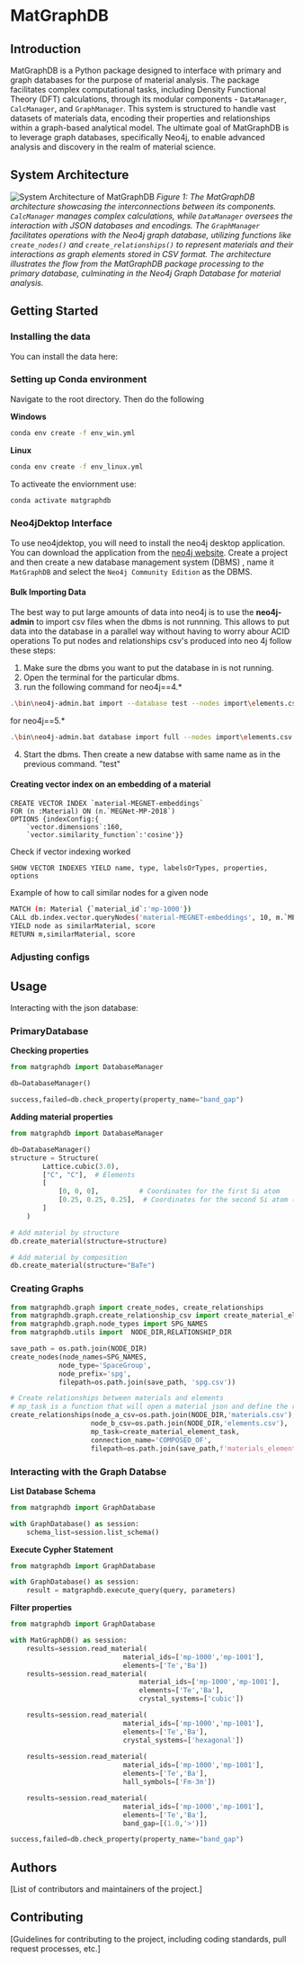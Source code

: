 # MatGraphDB


## Introduction
MatGraphDB is a Python package designed to interface with primary and graph databases for the purpose of material analysis. The package facilitates complex computational tasks, including Density Functional Theory (DFT) calculations, through its modular components - `DataManager`, `CalcManager`, and `GraphManager`. This system is structured to handle vast datasets of materials data, encoding their properties and relationships within a graph-based analytical model. The ultimate goal of MatGraphDB is to leverage graph databases, specifically Neo4j, to enable advanced analysis and discovery in the realm of material science.

## System Architecture
![System Architecture of MatGraphDB](MatGraphDB.png)
*Figure 1: The MatGraphDB architecture showcasing the interconnections between its components. `CalcManager` manages complex calculations, while `DataManager` oversees the interaction with JSON databases and encodings. The `GraphManager` facilitates operations with the Neo4j graph database, utilizing functions like `create_nodes()` and `create_relationships()` to represent materials and their interactions as graph elements stored in CSV format. The architecture illustrates the flow from the MatGraphDB package processing to the primary database, culminating in the Neo4j Graph Database for material analysis.*






## Getting Started

### Installing the data

You can install the data here:




### Setting up Conda environment
Navigate to the root directory. Then do the following


**Windows**
```bash
conda env create -f env_win.yml
```

**Linux**
```bash
conda env create -f env_linux.yml
```

To activeate the enviornment use:

```bash
conda activate matgraphdb
```

### Neo4jDektop Interface
To use neo4jdektop, you will need to install the neo4j desktop application. You can download the application from the [neo4j website](https://neo4j.com/docs/operations-manual/current/installation/). Create a project and then create a new database management system (DBMS) , name it `MatGraphDB` and select the `Neo4j Community Edition` as the DBMS.


#### Bulk Importing Data
The best way to put large amounts of data into neo4j is to use the **neo4j-admin** to import csv files when the dbms is not runnning. This allows to put data into the database in a parallel way without having to worry abour ACID operations
To put nodes and relationships csv's produced into neo 4j follow these steps:

1. Make sure the dbms you want to put the database in is not running.
2. Open the terminal for the particular dbms.
3. run the following command
for neo4j==4.*
```bash
.\bin\neo4j-admin.bat import --database test --nodes import\elements.csv --relationships import\Element_Element.csv
```

for neo4j==5.*
```bash
.\bin\neo4j-admin.bat database import full --nodes import\elements.csv --relationships import\Element_Element.csv --overwrite-destination test
```
4. Start the dbms. Then create a new databse with same name as in the previous command. "test"


#### Creating vector index on an embedding of a material 

```cypher
CREATE VECTOR INDEX `material-MEGNET-embeddings`
FOR (n :Material) ON (n.`MEGNet-MP-2018`) 
OPTIONS {indexConfig:{
    `vector.dimensions`:160,
    `vector.similarity_function`:'cosine'}}
```

Check if vector indexing worked

```cypher
SHOW VECTOR INDEXES YIELD name, type, labelsOrTypes, properties, options
```

Example of how to call similar nodes for a given node

```bash
MATCH (m: Material {`material_id`:'mp-1000'})
CALL db.index.vector.queryNodes('material-MEGNET-embeddings', 10, m.`MEGNet-MP-2018`)
YIELD node as similarMaterial, score
RETURN m,similarMaterial, score
```

### Adjusting configs


## Usage
Interacting with the json database:

### PrimaryDatabase
**Checking properties**
```python
from matgraphdb import DatabaseManager

db=DatabaseManager()

success,failed=db.check_property(property_name="band_gap")

```

**Adding material properties**

```python
from matgraphdb import DatabaseManager

db=DatabaseManager()
structure = Structure(
        Lattice.cubic(3.0),
        ["C", "C"],  # Elements
        [
            [0, 0, 0],          # Coordinates for the first Si atom
            [0.25, 0.25, 0.25],  # Coordinates for the second Si atom (basis of the diamond structure)
        ]
    )

# Add material by structure
db.create_material(structure=structure)

# Add material by composition
db.create_material(structure="BaTe")
```

### Creating Graphs

```python
from matgraphdb.graph import create_nodes, create_relationships
from matgraphdb.graph.create_relationship_csv import create_material_element_task
from matgraphdb.graph.node_types import SPG_NAMES
from matgraphdb.utils import  NODE_DIR,RELATIONSHIP_DIR

save_path = os.path.join(NODE_DIR)
create_nodes(node_names=SPG_NAMES, 
            node_type='SpaceGroup', 
            node_prefix='spg', 
            filepath=os.path.join(save_path, 'spg.csv'))

# Create relationships between materials and elements
# mp_task is a function that will open a material json and define the relationships.
create_relationships(node_a_csv=os.path.join(NODE_DIR,'materials.csv'),
                    node_b_csv=os.path.join(NODE_DIR,'elements.csv'), 
                    mp_task=create_material_element_task,
                    connection_name='COMPOSED_OF',
                    filepath=os.path.join(save_path,f'materials_elements.csv'))
```


### Interacting with the Graph Databse

**List Database Schema**
```python
from matgraphdb import GraphDatabase

with GraphDatabase() as session:
    schema_list=session.list_schema()
```

**Execute Cypher Statement**
```python
from matgraphdb import GraphDatabase

with GraphDatabase() as session:
    result = matgraphdb.execute_query(query, parameters)
```

**Filter properties**
```python
from matgraphdb import GraphDatabase

with MatGraphDB() as session:
    results=session.read_material(
                            material_ids=['mp-1000','mp-1001'], 
                            elements=['Te','Ba'])
    results=session.read_material(
                                material_ids=['mp-1000','mp-1001'],
                                elements=['Te','Ba'], 
                                crystal_systems=['cubic'])

    results=session.read_material(
                            material_ids=['mp-1000','mp-1001'],
                            elements=['Te','Ba'],
                            crystal_systems=['hexagonal'])
                            
    results=session.read_material(
                            material_ids=['mp-1000','mp-1001'],
                            elements=['Te','Ba'],
                            hall_symbols=['Fm-3m'])

    results=session.read_material(
                            material_ids=['mp-1000','mp-1001'],
                            elements=['Te','Ba'],
                            band_gap=[(1.0,'>')])

success,failed=db.check_property(property_name="band_gap")

```


## Authors
[List of contributors and maintainers of the project.]


## Contributing
[Guidelines for contributing to the project, including coding standards, pull request processes, etc.]

